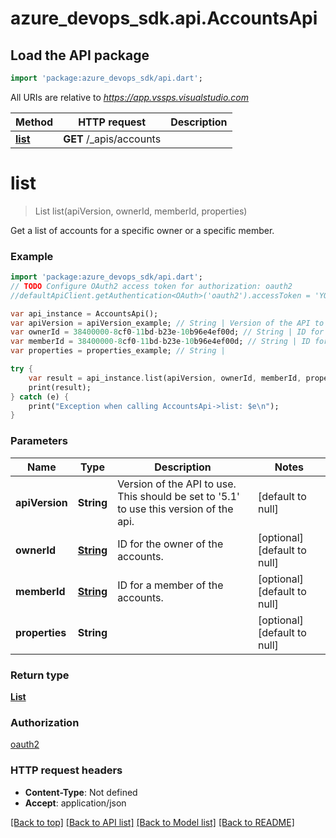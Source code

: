 # azure_devops_sdk.api.AccountsApi

## Load the API package
```dart
import 'package:azure_devops_sdk/api.dart';
```

All URIs are relative to *https://app.vssps.visualstudio.com*

Method | HTTP request | Description
------------- | ------------- | -------------
[**list**](AccountsApi.md#list) | **GET** /_apis/accounts | 


# **list**
> List<Account> list(apiVersion, ownerId, memberId, properties)



Get a list of accounts for a specific owner or a specific member.

### Example 
```dart
import 'package:azure_devops_sdk/api.dart';
// TODO Configure OAuth2 access token for authorization: oauth2
//defaultApiClient.getAuthentication<OAuth>('oauth2').accessToken = 'YOUR_ACCESS_TOKEN';

var api_instance = AccountsApi();
var apiVersion = apiVersion_example; // String | Version of the API to use.  This should be set to '5.1' to use this version of the api.
var ownerId = 38400000-8cf0-11bd-b23e-10b96e4ef00d; // String | ID for the owner of the accounts.
var memberId = 38400000-8cf0-11bd-b23e-10b96e4ef00d; // String | ID for a member of the accounts.
var properties = properties_example; // String | 

try { 
    var result = api_instance.list(apiVersion, ownerId, memberId, properties);
    print(result);
} catch (e) {
    print("Exception when calling AccountsApi->list: $e\n");
}
```

### Parameters

Name | Type | Description  | Notes
------------- | ------------- | ------------- | -------------
 **apiVersion** | **String**| Version of the API to use.  This should be set to &#39;5.1&#39; to use this version of the api. | [default to null]
 **ownerId** | [**String**](.md)| ID for the owner of the accounts. | [optional] [default to null]
 **memberId** | [**String**](.md)| ID for a member of the accounts. | [optional] [default to null]
 **properties** | **String**|  | [optional] [default to null]

### Return type

[**List<Account>**](Account.md)

### Authorization

[oauth2](../README.md#oauth2)

### HTTP request headers

 - **Content-Type**: Not defined
 - **Accept**: application/json

[[Back to top]](#) [[Back to API list]](../README.md#documentation-for-api-endpoints) [[Back to Model list]](../README.md#documentation-for-models) [[Back to README]](../README.md)

